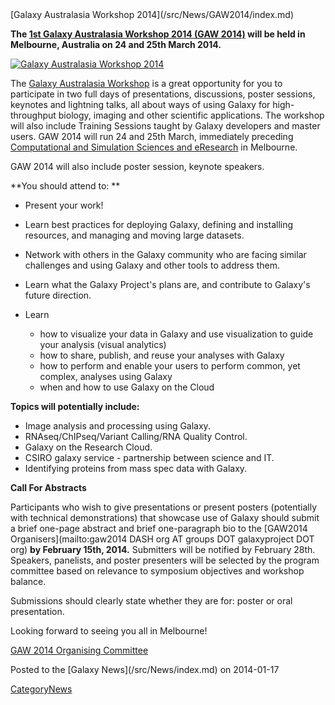 <div class='newsItemHeader'>[Galaxy Australasia Workshop 2014](/src/News/GAW2014/index.md)</div>

**The [1st Galaxy Australasia Workshop 2014 (GAW 2014)](/src/Events/GAW2014/index.md) will be held in Melbourne, Australia on 24 and 25th March 2014.** 

<div class='right'><a href='/src/Events/GAW2014/index.md'><img src="/src/Events/GAW2014/MCC.png" alt="Galaxy Australasia Workshop 2014" /></a></div>

The [Galaxy Australasia Workshop](/src/Events/GAW2014/index.md) is a great opportunity for you to participate in two full days of presentations, discussions, poster sessions, keynotes and lightning talks, all about ways of using Galaxy for high-throughput biology, imaging and other scientific applications. The workshop will also include Training Sessions taught by Galaxy developers and master users.  GAW 2014 will run 24 and 25th March, immediately preceding [Computational and Simulation Sciences and eResearch](http://wp.csiro.au/css/) in Melbourne.

GAW 2014 will also include poster session, keynote speakers.

**You should attend to: **

* Present your work!

* Learn best practices for deploying Galaxy, defining and installing resources, and managing and moving large datasets.

* Network with others in the Galaxy community who are facing similar challenges and using Galaxy and other tools to address them.

* Learn what the Galaxy Project's plans are, and contribute to Galaxy's future direction.

* Learn
  * how to visualize your data in Galaxy and use visualization to guide your analysis (visual analytics)
  * how to share, publish, and reuse your analyses with Galaxy
  * how to perform and enable your users to perform common, yet complex, analyses using Galaxy
  * when and how to use Galaxy on the Cloud

**Topics will potentially include:**
* Image analysis and processing using Galaxy.
* RNAseq/ChIPseq/Variant Calling/RNA Quality Control.
* Galaxy on the Research Cloud.
* CSIRO galaxy service - partnership between science and IT.
* Identifying proteins from mass spec data with Galaxy.

**Call For Abstracts**

Participants who wish to give presentations or present posters (potentially with technical demonstrations) that showcase use of Galaxy should submit a brief one-page abstract and brief one-paragraph bio to the [GAW2014 Organisers](mailto:gaw2014 DASH org AT groups DOT galaxyproject DOT org) **by February 15th, 2014.** Submitters will be notified by February 28th. Speakers, panelists, and poster presenters will be selected by the program committee based on relevance to symposium objectives and workshop balance. 

Submissions should clearly state whether they are for: poster or oral presentation. 

Looking forward to seeing you all in Melbourne!

[GAW 2014 Organising Committee](/src/Events/GAW2014/index.md#organising-committee)

<div class='newsItemFooter'>Posted to the [Galaxy News](/src/News/index.md) on 2014-01-17</div>

[CategoryNews](/src/CategoryNews/index.md)
